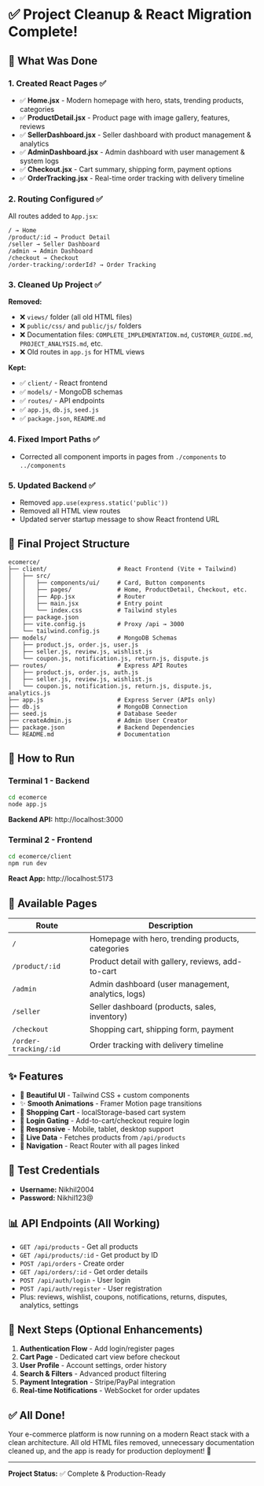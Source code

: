# ✅ Project Cleanup & React Migration Complete!

## 🎉 What Was Done

### 1. **Created React Pages** ✅
- ✅ **Home.jsx** - Modern homepage with hero, stats, trending products, categories
- ✅ **ProductDetail.jsx** - Product page with image gallery, features, reviews
- ✅ **SellerDashboard.jsx** - Seller dashboard with product management & analytics
- ✅ **AdminDashboard.jsx** - Admin dashboard with user management & system logs  
- ✅ **Checkout.jsx** - Cart summary, shipping form, payment options
- ✅ **OrderTracking.jsx** - Real-time order tracking with delivery timeline

### 2. **Routing Configured** ✅
All routes added to `App.jsx`:
```
/ → Home
/product/:id → Product Detail
/seller → Seller Dashboard
/admin → Admin Dashboard
/checkout → Checkout
/order-tracking/:orderId? → Order Tracking
```

### 3. **Cleaned Up Project** ✅
**Removed:**
- ❌ `views/` folder (all old HTML files)
- ❌ `public/css/` and `public/js/` folders
- ❌ Documentation files: `COMPLETE_IMPLEMENTATION.md`, `CUSTOMER_GUIDE.md`, `PROJECT_ANALYSIS.md`, etc.
- ❌ Old routes in `app.js` for HTML views

**Kept:**
- ✅ `client/` - React frontend
- ✅ `models/` - MongoDB schemas
- ✅ `routes/` - API endpoints
- ✅ `app.js`, `db.js`, `seed.js`
- ✅ `package.json`, `README.md`

### 4. **Fixed Import Paths** ✅
- Corrected all component imports in pages from `./components` to `../components`

### 5. **Updated Backend** ✅
- Removed `app.use(express.static('public'))` 
- Removed all HTML view routes
- Updated server startup message to show React frontend URL

## 📂 Final Project Structure

```
ecomerce/
├── client/                    # React Frontend (Vite + Tailwind)
│   ├── src/
│   │   ├── components/ui/     # Card, Button components
│   │   ├── pages/             # Home, ProductDetail, Checkout, etc.
│   │   ├── App.jsx            # Router
│   │   ├── main.jsx           # Entry point
│   │   └── index.css          # Tailwind styles
│   ├── package.json
│   ├── vite.config.js         # Proxy /api → 3000
│   └── tailwind.config.js
├── models/                    # MongoDB Schemas
│   ├── product.js, order.js, user.js
│   ├── seller.js, review.js, wishlist.js
│   └── coupon.js, notification.js, return.js, dispute.js
├── routes/                    # Express API Routes
│   ├── product.js, order.js, auth.js
│   ├── seller.js, review.js, wishlist.js
│   └── coupon.js, notification.js, return.js, dispute.js, analytics.js
├── app.js                     # Express Server (APIs only)
├── db.js                      # MongoDB Connection
├── seed.js                    # Database Seeder
├── createAdmin.js             # Admin User Creator
├── package.json               # Backend Dependencies
└── README.md                  # Documentation
```

## 🚀 How to Run

### Terminal 1 - Backend
```bash
cd ecomerce
node app.js
```
**Backend API:** http://localhost:3000

### Terminal 2 - Frontend
```bash
cd ecomerce/client
npm run dev
```
**React App:** http://localhost:5173

## 🎨 Available Pages

| Route | Description |
|-------|-------------|
| `/` | Homepage with hero, trending products, categories |
| `/product/:id` | Product detail with gallery, reviews, add-to-cart |
| `/admin` | Admin dashboard (user management, analytics, logs) |
| `/seller` | Seller dashboard (products, sales, inventory) |
| `/checkout` | Shopping cart, shipping form, payment |
| `/order-tracking/:id` | Order tracking with delivery timeline |

## ✨ Features

- 🎨 **Beautiful UI** - Tailwind CSS + custom components
- ✨ **Smooth Animations** - Framer Motion page transitions
- 🛒 **Shopping Cart** - localStorage-based cart system
- 🔐 **Login Gating** - Add-to-cart/checkout require login
- 📱 **Responsive** - Mobile, tablet, desktop support
- 🔄 **Live Data** - Fetches products from `/api/products`
- 🎯 **Navigation** - React Router with all pages linked

## 🔐 Test Credentials

- **Username:** Nikhil2004
- **Password:** Nikhil123@

## 📊 API Endpoints (All Working)

- `GET /api/products` - Get all products
- `GET /api/products/:id` - Get product by ID
- `POST /api/orders` - Create order
- `GET /api/orders/:id` - Get order details
- `POST /api/auth/login` - User login
- `POST /api/auth/register` - User registration
- Plus: reviews, wishlist, coupons, notifications, returns, disputes, analytics, settings

## 🎯 Next Steps (Optional Enhancements)

1. **Authentication Flow** - Add login/register pages
2. **Cart Page** - Dedicated cart view before checkout
3. **User Profile** - Account settings, order history
4. **Search & Filters** - Advanced product filtering
5. **Payment Integration** - Stripe/PayPal integration
6. **Real-time Notifications** - WebSocket for order updates

## ✅ All Done!

Your e-commerce platform is now running on a modern React stack with a clean architecture. All old HTML files removed, unnecessary documentation cleaned up, and the app is ready for production deployment! 🚀

---
**Project Status:** ✅ Complete & Production-Ready
